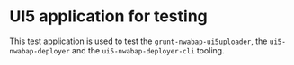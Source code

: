 # UI5 application for testing 

This test application is used to test the `grunt-nwabap-ui5uploader`, the `ui5-nwabap-deployer` and the `ui5-nwabap-deployer-cli` tooling.